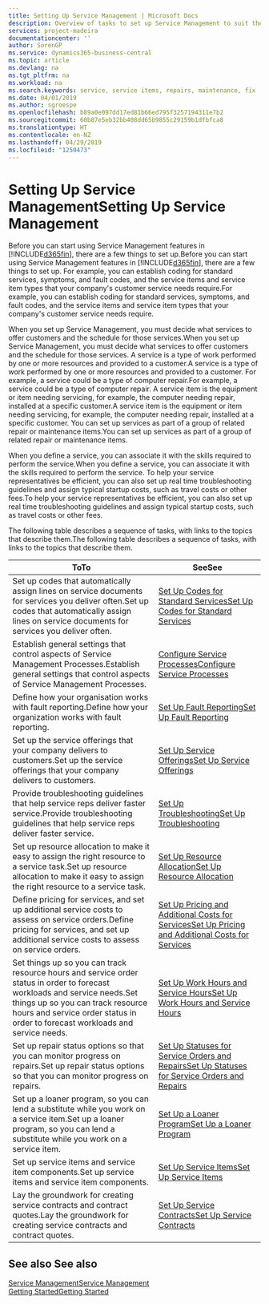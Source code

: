 ```yaml
---
title: Setting Up Service Management | Microsoft Docs
description: Overview of tasks to set up Service Management to suit the way that your organisations manages its services.
services: project-madeira
documentationcenter: ''
author: SorenGP
ms.service: dynamics365-business-central
ms.topic: article
ms.devlang: na
ms.tgt_pltfrm: na
ms.workload: na
ms.search.keywords: service, service items, repairs, maintenance, fix
ms.date: 04/01/2019
ms.author: sgroespe
ms.openlocfilehash: b89a0e097dd17ed81b66ed795f3257194311e7b2
ms.sourcegitcommit: 60b87e5eb32bb408dd65b9855c29159b1dfbfca8
ms.translationtype: HT
ms.contentlocale: en-NZ
ms.lasthandoff: 04/29/2019
ms.locfileid: "1250473"
---
```

# <a name="setting-up-service-management"></a><span data-ttu-id="45482-103">Setting Up Service Management</span><span class="sxs-lookup"><span data-stu-id="45482-103">Setting Up Service Management</span></span>
<span data-ttu-id="45482-104">Before you can start using Service Management features in [!INCLUDE[d365fin](includes/d365fin_md.md)], there are a few things to set up.</span><span class="sxs-lookup"><span data-stu-id="45482-104">Before you can start using Service Management features in [!INCLUDE[d365fin](includes/d365fin_md.md)], there are a few things to set up.</span></span> <span data-ttu-id="45482-105">For example, you can establish coding for standard services, symptoms, and fault codes, and the service items and service item types that your company's customer service needs require.</span><span class="sxs-lookup"><span data-stu-id="45482-105">For example, you can establish coding for standard services, symptoms, and fault codes, and the service items and service item types that your company's customer service needs require.</span></span>  

<span data-ttu-id="45482-106">When you set up Service Management, you must decide what services to offer customers and the schedule for those services.</span><span class="sxs-lookup"><span data-stu-id="45482-106">When you set up Service Management, you must decide what services to offer customers and the schedule for those services.</span></span> <span data-ttu-id="45482-107">A service is a type of work performed by one or more resources and provided to a customer.</span><span class="sxs-lookup"><span data-stu-id="45482-107">A service is a type of work performed by one or more resources and provided to a customer.</span></span> <span data-ttu-id="45482-108">For example, a service could be a type of computer repair.</span><span class="sxs-lookup"><span data-stu-id="45482-108">For example, a service could be a type of computer repair.</span></span> <span data-ttu-id="45482-109">A service item is the equipment or item needing servicing, for example, the computer needing repair, installed at a specific customer.</span><span class="sxs-lookup"><span data-stu-id="45482-109">A service item is the equipment or item needing servicing, for example, the computer needing repair, installed at a specific customer.</span></span> <span data-ttu-id="45482-110">You can set up services as part of a group of related repair or maintenance items.</span><span class="sxs-lookup"><span data-stu-id="45482-110">You can set up services as part of a group of related repair or maintenance items.</span></span>  
  
<span data-ttu-id="45482-111">When you define a service, you can associate it with the skills required to perform the service.</span><span class="sxs-lookup"><span data-stu-id="45482-111">When you define a service, you can associate it with the skills required to perform the service.</span></span> <span data-ttu-id="45482-112">To help your service representatives be efficient, you can also set up real time troubleshooting guidelines and assign typical startup costs, such as travel costs or other fees.</span><span class="sxs-lookup"><span data-stu-id="45482-112">To help your service representatives be efficient, you can also set up real time troubleshooting guidelines and assign typical startup costs, such as travel costs or other fees.</span></span>  

<span data-ttu-id="45482-113">The following table describes a sequence of tasks, with links to the topics that describe them.</span><span class="sxs-lookup"><span data-stu-id="45482-113">The following table describes a sequence of tasks, with links to the topics that describe them.</span></span>  
  
| <span data-ttu-id="45482-114">To</span><span class="sxs-lookup"><span data-stu-id="45482-114">To</span></span> | <span data-ttu-id="45482-115">See</span><span class="sxs-lookup"><span data-stu-id="45482-115">See</span></span> |
| --- | --- |
| <span data-ttu-id="45482-116">Set up codes that automatically assign lines on service documents for services you deliver often.</span><span class="sxs-lookup"><span data-stu-id="45482-116">Set up codes that automatically assign lines on service documents for services you deliver often.</span></span> |[<span data-ttu-id="45482-117">Set Up Codes for Standard Services</span><span class="sxs-lookup"><span data-stu-id="45482-117">Set Up Codes for Standard Services</span></span>](service-how-setup-service-coding.md)|
| <span data-ttu-id="45482-118">Establish general settings that control aspects of Service Management Processes.</span><span class="sxs-lookup"><span data-stu-id="45482-118">Establish general settings that control aspects of Service Management Processes.</span></span>|[<span data-ttu-id="45482-119">Configure Service Processes</span><span class="sxs-lookup"><span data-stu-id="45482-119">Configure Service Processes</span></span>](service-setup-service-processes.md)|
| <span data-ttu-id="45482-120">Define how your organisation works with fault reporting.</span><span class="sxs-lookup"><span data-stu-id="45482-120">Define how your organization works with fault reporting.</span></span> |[<span data-ttu-id="45482-121">Set Up Fault Reporting</span><span class="sxs-lookup"><span data-stu-id="45482-121">Set Up Fault Reporting</span></span>](service-how-setup-fault-reporting.md) |
| <span data-ttu-id="45482-122">Set up the service offerings that your company delivers to customers.</span><span class="sxs-lookup"><span data-stu-id="45482-122">Set up the service offerings that your company delivers to customers.</span></span>|[<span data-ttu-id="45482-123">Set Up Service Offerings</span><span class="sxs-lookup"><span data-stu-id="45482-123">Set Up Service Offerings</span></span>](service-how-setup-service-offerings.md)|
| <span data-ttu-id="45482-124">Provide troubleshooting guidelines that help service reps deliver faster service.</span><span class="sxs-lookup"><span data-stu-id="45482-124">Provide troubleshooting guidelines that help service reps deliver faster service.</span></span> |[<span data-ttu-id="45482-125">Set Up Troubleshooting</span><span class="sxs-lookup"><span data-stu-id="45482-125">Set Up Troubleshooting</span></span>](service-how-setup-troubleshooting.md) |
| <span data-ttu-id="45482-126">Set up resource allocation to make it easy to assign the right resource to a service task.</span><span class="sxs-lookup"><span data-stu-id="45482-126">Set up resource allocation to make it easy to assign the right resource to a service task.</span></span> |[<span data-ttu-id="45482-127">Set Up Resource Allocation</span><span class="sxs-lookup"><span data-stu-id="45482-127">Set Up Resource Allocation</span></span>](service-how-setup-resource-allocation.md) |
| <span data-ttu-id="45482-128">Define pricing for services, and set up additional service costs to assess on service orders.</span><span class="sxs-lookup"><span data-stu-id="45482-128">Define pricing for services, and set up additional service costs to assess on service orders.</span></span> |[<span data-ttu-id="45482-129">Set Up Pricing and Additional Costs for Services</span><span class="sxs-lookup"><span data-stu-id="45482-129">Set Up Pricing and Additional Costs for Services</span></span>](service-how-setup-service-costs-pricing.md)|
| <span data-ttu-id="45482-130">Set things up so you can track resource hours and service order status in order to forecast workloads and service needs.</span><span class="sxs-lookup"><span data-stu-id="45482-130">Set things up so you can track resource hours and service order status in order to forecast workloads and service needs.</span></span>|[<span data-ttu-id="45482-131">Set Up Work Hours and Service Hours</span><span class="sxs-lookup"><span data-stu-id="45482-131">Set Up Work Hours and Service Hours</span></span>](service-how-setup-work-service-hours.md)|
| <span data-ttu-id="45482-132">Set up repair status options so that you can monitor progress on repairs.</span><span class="sxs-lookup"><span data-stu-id="45482-132">Set up repair status options so that you can monitor progress on repairs.</span></span> | [<span data-ttu-id="45482-133">Set Up Statuses for Service Orders and Repairs</span><span class="sxs-lookup"><span data-stu-id="45482-133">Set Up Statuses for Service Orders and Repairs</span></span>](service-order-repair-status.md)|
| <span data-ttu-id="45482-134">Set up a loaner program, so you can lend a substitute while you work on a service item.</span><span class="sxs-lookup"><span data-stu-id="45482-134">Set up a loaner program, so you can lend a substitute while you work on a service item.</span></span> |[<span data-ttu-id="45482-135">Set Up a Loaner Program</span><span class="sxs-lookup"><span data-stu-id="45482-135">Set Up a Loaner Program</span></span>](service-how-setup-loaner-program.md) |
| <span data-ttu-id="45482-136">Set up service items and service item components.</span><span class="sxs-lookup"><span data-stu-id="45482-136">Set up service items and service item components.</span></span> |[<span data-ttu-id="45482-137">Set Up Service Items</span><span class="sxs-lookup"><span data-stu-id="45482-137">Set Up Service Items</span></span>](service-how-setup-service-items.md) |
| <span data-ttu-id="45482-138">Lay the groundwork for creating service contracts and contract quotes.</span><span class="sxs-lookup"><span data-stu-id="45482-138">Lay the groundwork for creating service contracts and contract quotes.</span></span> |[<span data-ttu-id="45482-139">Set Up Service Contracts</span><span class="sxs-lookup"><span data-stu-id="45482-139">Set Up Service Contracts</span></span>](service-how-setup-service-contracts.md) |

## <a name="see-also"></a><span data-ttu-id="45482-140">See also </span><span class="sxs-lookup"><span data-stu-id="45482-140">See also</span></span>
[<span data-ttu-id="45482-141">Service Management</span><span class="sxs-lookup"><span data-stu-id="45482-141">Service Management</span></span>](service-service.md)  
[<span data-ttu-id="45482-142">Getting Started</span><span class="sxs-lookup"><span data-stu-id="45482-142">Getting Started</span></span>](product-get-started.md)  
